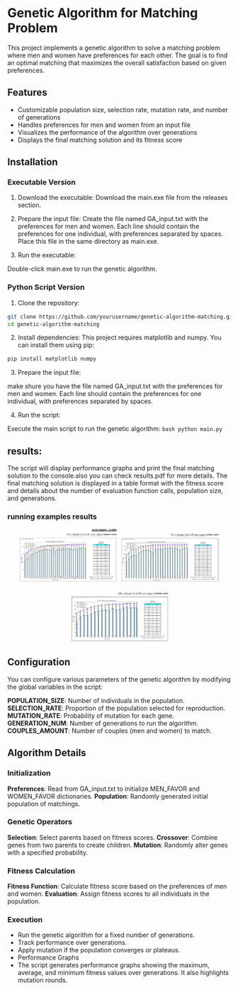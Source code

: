 # Genetic Algorithm for Matching Problem
This project implements a genetic algorithm to solve a matching problem where men and women have preferences for each other. The goal is to find an optimal matching that maximizes the overall satisfaction based on given preferences.

## Features
- Customizable population size, selection rate, mutation rate, and number of generations
- Handles preferences for men and women from an input file
- Visualizes the performance of the algorithm over generations
- Displays the final matching solution and its fitness score
## Installation
### Executable Version
1. Download the executable:
  Download the main.exe file from the releases section.

2. Prepare the input file:
  Create the file named GA_input.txt with the preferences for men and women. Each line should contain the preferences for one individual, with preferences separated by spaces. Place this file in the same directory as main.exe.

3. Run the executable:

  Double-click main.exe to run the genetic algorithm.

### Python Script Version
1. Clone the repository:
```bash
git clone https://github.com/yourusername/genetic-algorithm-matching.git
cd genetic-algorithm-matching
```
2. Install dependencies:
  This project requires matplotlib and numpy. You can install them using pip:
  ```bash
  pip install matplotlib numpy
  ```
3. Prepare the input file:

  make shure you have the file named GA_input.txt with the preferences for men and women. Each line should contain the preferences for one individual, with preferences separated by spaces.

4. Run the script:

  Execute the main script to run the genetic algorithm:
    ```bash
    python main.py
    ```
## results:

The script will display performance graphs and print the final matching solution to the console.also you can check results.pdf for more details.
The final matching solution is displayed in a table format with the fitness score and details about the number of evaluation function calls, population size, and generations.
### running examples results
<p align="center">
  <img src="https://github.com/YuvalDahari/Genetic_Algorythm_Matching/blob/main/%D7%AA%D7%9E%D7%95%D7%A0%D7%94%20%D7%A9%D7%9C%20WhatsApp%E2%80%8F%202024-06-30%20%D7%91%D7%A9%D7%A2%D7%94%2003.20.39_d4eee9da.jpg?raw=true" alt="level 1" width="45%"/>
  <img src="https://github.com/YuvalDahari/Genetic_Algorythm_Matching/blob/main/%D7%AA%D7%9E%D7%95%D7%A0%D7%94%20%D7%A9%D7%9C%20WhatsApp%E2%80%8F%202024-06-30%20%D7%91%D7%A9%D7%A2%D7%94%2003.20.48_00af1fb3.jpg?raw=true" alt="level 2" width="45%"/>
</p>
<p align="center">
  <img src="https://github.com/YuvalDahari/Genetic_Algorythm_Matching/blob/main/%D7%AA%D7%9E%D7%95%D7%A0%D7%94%20%D7%A9%D7%9C%20WhatsApp%E2%80%8F%202024-06-30%20%D7%91%D7%A9%D7%A2%D7%94%2003.21.02_97d40393.jpg?raw=true" alt="level 3" width="45%"/>
</p>

## Configuration
You can configure various parameters of the genetic algorithm by modifying the global variables in the script:

**POPULATION_SIZE**: Number of individuals in the population.
**SELECTION_RATE**: Proportion of the population selected for reproduction.
**MUTATION_RATE**: Probability of mutation for each gene.
**GENERATION_NUM**: Number of generations to run the algorithm.
**COUPLES_AMOUNT**: Number of couples (men and women) to match.
## Algorithm Details
### Initialization
**Preferences**: Read from GA_input.txt to initialize MEN_FAVOR and WOMEN_FAVOR dictionaries.
**Population**: Randomly generated initial population of matchings.
### Genetic Operators
**Selection**: Select parents based on fitness scores.
**Crossover**: Combine genes from two parents to create children.
**Mutation**: Randomly alter genes with a specified probability.
### Fitness Calculation
**Fitness Function**: Calculate fitness score based on the preferences of men and women.
**Evaluation**: Assign fitness scores to all individuals in the population.
### Execution
- Run the genetic algorithm for a fixed number of generations.
- Track performance over generations.
- Apply mutation if the population converges or plateaus.
- Performance Graphs
- The script generates performance graphs showing the maximum, average, and minimum fitness values over generations. It also highlights mutation rounds.
